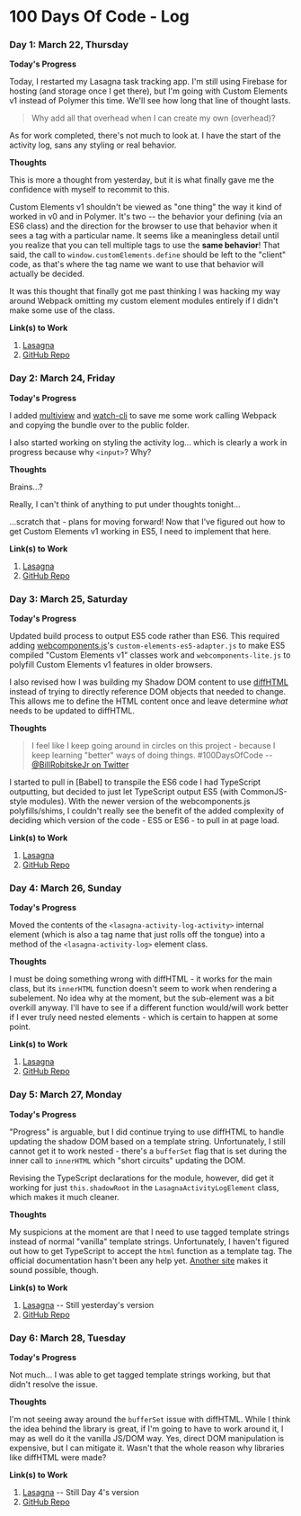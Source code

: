 # 100 Days Of Code - Log

### Day 1: March 22, Thursday

**Today's Progress**

Today, I restarted my Lasagna task tracking app.  I'm still using Firebase for
hosting (and storage once I get there), but I'm going with Custom Elements v1
instead of Polymer this time.  We'll see how long that line of thought lasts.

> Why add all that overhead when I can create my own (overhead)?

As for work completed, there's not much to look at.  I have the start of the
activity log, sans any styling or real behavior.

**Thoughts**

This is more a thought from yesterday, but it is what finally gave me the
confidence with myself to recommit to this.

Custom Elements v1 shouldn't be viewed as "one thing" the way it kind of worked
in v0 and in Polymer.  It's two -- the behavior your defining (via an ES6 class)
and the direction for the browser to use that behavior when it sees a tag with a
particular name.  It seems like a meaningless detail until you realize that you
can tell multiple tags to use the **same behavior**!  That said, the call to
`window.customElements.define` should be left to the "client" code, as that's
where the tag name we want to use that behavior will actually be decided.

It was this thought that finally got me past thinking I was hacking my way
around Webpack omitting my custom element modules entirely if I didn't make some
use of the class.

**Link(s) to Work**

1. [Lasagna](https://lasagna-d5007.firebaseapp.com)
2. [GitHub Repo](https://github.com/DigitalMugen/lasagna)

### Day 2: March 24, Friday

**Today's Progress**

I added [multiview](https://www.npmjs.com/package/multiview) and
[watch-cli](https://www.npmjs.com/package/watch-cli) to save me some work
calling Webpack and copying the bundle over to the public folder.

I also started working on styling the activity log... which is clearly a work in
progress because why `<input>`?  Why?

**Thoughts**

Brains...?

Really, I can't think of anything to put under thoughts tonight...

...scratch that - plans for moving forward!  Now that I've figured out how to
get Custom Elements v1 working in ES5, I need to implement that here.

**Link(s) to Work**

1. [Lasagna](https://lasagna-d5007.firebaseapp.com)
2. [GitHub Repo](https://github.com/DigitalMugen/lasagna)

### Day 3: March 25, Saturday

**Today's Progress**

Updated build process to output ES5 code rather than ES6.  This required adding
[webcomponents.js](https://github.com/webcomponents/webcomponentsjs)'s
`custom-elements-es5-adapter.js` to make ES5 compiled "Custom Elements v1"
classes work and `webcomponents-lite.js` to polyfill Custom Elements v1 features
in older browsers.

I also revised how I was building my Shadow DOM content to use
[diffHTML](https://diffhtml.org/) instead of trying to directly reference DOM
objects that needed to change.  This allows me to define the HTML content once
and leave determine _what_ needs to be updated to diffHTML.

**Thoughts**

> I feel like I keep going around in circles on this project - because I keep
> learning "better" ways of doing things.  #100DaysOfCode
-- [@BillRobitskeJr on Twitter](https://twitter.com/BillRobitskeJr/status/845745692010262528)

I started to pull in [Babel] to transpile the ES6 code I had TypeScript
outputting, but decided to just let TypeScript output ES5 (with CommonJS-style
modules).  With the newer version of the webcomponents.js polyfills/shims, I
couldn't really see the benefit of the added complexity of deciding which
version of the code - ES5 or ES6 - to pull in at page load.

**Link(s) to Work**

1. [Lasagna](https://lasagna-d5007.firebaseapp.com)
2. [GitHub Repo](https://github.com/DigitalMugen/lasagna)

### Day 4: March 26, Sunday

**Today's Progress**

Moved the contents of the `<lasagna-activity-log-activity>` internal element
(which is also a tag name that just rolls off the tongue) into a method of the
`<lasagna-activity-log>` element class.

**Thoughts**

I must be doing something wrong with diffHTML - it works for the main class, but
its `innerHTML` function doesn't seem to work when rendering a subelement.  No
idea why at the moment, but the sub-element was a bit overkill anyway.  I'll
have to see if a different function would/will work better if I ever truly need
nested elements - which is certain to happen at some point.

**Link(s) to Work**

1. [Lasagna](https://lasagna-d5007.firebaseapp.com)
2. [GitHub Repo](https://github.com/DigitalMugen/lasagna)

### Day 5: March 27, Monday

**Today's Progress**

"Progress" is arguable, but I did continue trying to use diffHTML to handle
updating the shadow DOM based on a template string.  Unfortunately, I still
cannot get it to work nested - there's a `bufferSet` flag that is set during the
inner call to `innerHTML` which "short circuits" updating the DOM.

Revising the TypeScript declarations for the module, however, did get it working
for just `this.shadowRoot` in the `LasagnaActivityLogElement` class, which makes
it much cleaner.

**Thoughts**

My suspicions at the moment are that I need to use tagged template strings
instead of normal "vanilla" template strings.  Unfortunately, I haven't figured
out how to get TypeScript to accept the `html` function as a template tag.  The
official documentation hasn't been any help yet.
[Another site](https://basarat.gitbooks.io/typescript/docs/template-strings.html)
makes it sound possible, though.

**Link(s) to Work**

1. [Lasagna](https://lasagna-d5007.firebaseapp.com) -- Still yesterday's version
2. [GitHub Repo](https://github.com/DigitalMugen/lasagna)

### Day 6: March 28, Tuesday

**Today's Progress**

Not much... I was able to get tagged template strings working, but that didn't
resolve the issue.

**Thoughts**

I'm not seeing away around the `bufferSet` issue with diffHTML.  While I think
the idea behind the library is great, if I'm going to have to work around it,
I may as well do it the vanilla JS/DOM way.  Yes, direct DOM manipulation is
expensive, but I can mitigate it.  Wasn't that the whole reason why libraries
like diffHTML were made?

**Link(s) to Work**

1. [Lasagna](https://lasagna-d5007.firebaseapp.com) -- Still Day 4's version
2. [GitHub Repo](https://github.com/DigitalMugen/lasagna)
